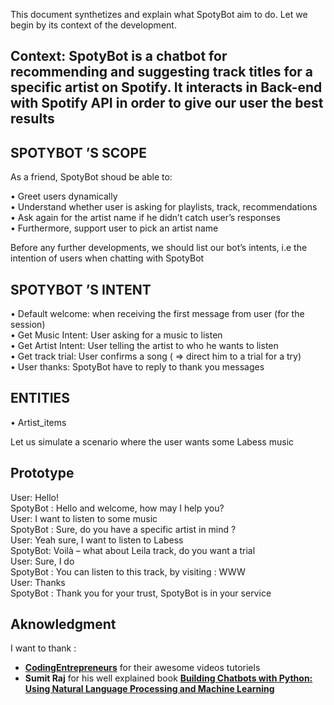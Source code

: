 This document synthetizes and explain what SpotyBot aim to do. Let we begin by its context of the development.

## Context: SpotyBot is a chatbot for recommending and suggesting track titles for a specific artist on Spotify. It interacts in Back-end with Spotify API in order to give our user the best results

## SPOTYBOT ’S SCOPE
As a friend, SpotyBot shoud be able to:

•	Greet users dynamically \
•	Understand whether user is asking for playlists, track, recommendations \
•	Ask again for the artist name if he didn’t catch user’s responses \
•	Furthermore, support user to pick an artist name 


Before any further developments, we should list our bot’s intents, i.e the intention of users when chatting with SpotyBot 

## SPOTYBOT ’S INTENT
•	Default welcome: when receiving the first message from user (for the session) \
•	Get Music Intent: User asking for a music to listen \
•	Get Artist Intent: User telling the artist to who he wants to listen \
•	Get track trial: User confirms a song ( => direct him to a trial for a try) \
•	User thanks: SpotyBot have to reply to thank you messages 

## ENTITIES
•	Artist_items

Let us simulate a scenario where the user wants some Labess music

## Prototype
User:  Hello! \
SpotyBot : Hello and welcome, how may I help you? \
User: I want to listen to some music \
SpotyBot : Sure, do you have a specific artist in mind ? \
User: Yeah sure, I want to listen to Labess \
SpotyBot: Voilà – what about Leila track, do you want a trial \
User: Sure, I do \
SpotyBot : You can listen to this track, by visiting : WWW \
User: Thanks \
SpotyBot : Thank you for your trust, SpotyBot is in your service 



## Aknowledgment
I want to thank :
- [**CodingEntrepreneurs**](https://www.youtube.com/channel/UCWEHue8kksIaktO8KTTN_zg) for their awesome videos tutoriels
- **Sumit Raj** for his well explained book [**Building Chatbots with Python: Using Natural Language Processing and Machine Learning**](https://www.amazon.com/Building-Chatbots-Python-Language-Processing/dp/1484240952/ref=sr_1_1?dchild=1&keywords=chatbot+python&qid=1605613414&sr=8-1) 



